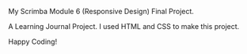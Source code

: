 My Scrimba Module 6 (Responsive Design) Final Project.

A Learning Journal Project.
I used HTML and CSS to make this project.

Happy Coding!
